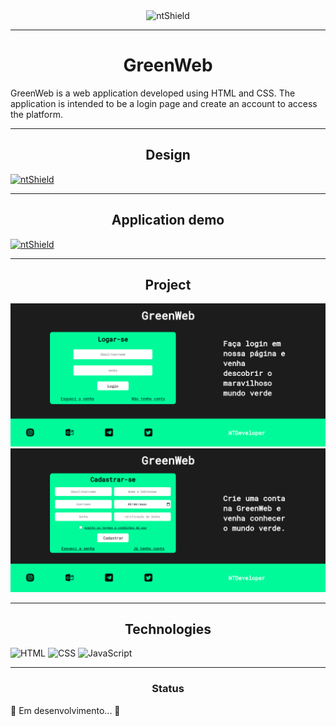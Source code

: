 <section class="box-nt" style="display: flex; justify-content: center;">
    <img src="https://img.shields.io/static/v1?label=Code&message=N-CCC&color=1C1C1C&style=for-the-badge&logo=GHOST" alt="ntShield">
</section>

---

<h1 align="center">GreenWeb</h1>

<p>GreenWeb is a web application developed using HTML and CSS. The application is intended to be a login page and create an account to access the platform.</p>

---

<h2 align="center">Design</h2>
<a href="https://www.figma.com/file/CcHmGjy1G54liNWbIuyVse/GreenWeb?node-id=1%3A2"><img src="https://img.shields.io/static/v1?label=Design&message=Figma&color=00FA9A&style=for-the-badge&logo=FIGMA" alt="ntShield"></a>

---

<h2  align="center">Application demo</h2>

<a href="https://greenweb-demo.netlify.app/"><img src="https://img.shields.io/static/v1?label=Netlify&message=Demo&color=0e1e25&style=for-the-badge&logo=NETLIFY" alt="ntShield"></a>

---

<h2  align="center">Project</h2>

<img src="Assets/IMG/GreenWeb - Login.png" alt="PageWeb-01">
<img src="Assets/IMG/GreenWeb - Creat.png" alt="PageWeb-02">

---

<h2  align="center">Technologies</h2>

![HTML](https://img.shields.io/badge/HTML5-E34F26?style=for-the-badge&logo=html5&logoColor=white)
![CSS](https://img.shields.io/badge/CSS3-1572B6?style=for-the-badge&logo=css3&logoColor=white)
![JavaScript](https://img.shields.io/badge/JavaScript-F7DF1E?style=for-the-badge&logo=javascript&logoColor=black)


---

<h3 align="center">Status</h3>

<p>
    🚧 Em desenvolvimento... 🚧
</p>

